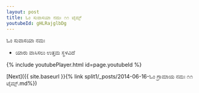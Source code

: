 ```yaml
---
layout: post
title: ಓಂ ಸುವಾಸಯಾ ನಮಃ ೧೧ ಟೈಮ್ಸ್
youtubeId: gHLRajglbDg
---
```

 
 
 ಓಂ ಸುವಾಸಯಾ ನಮಃ  
 
 -  ಯಾರು ವಾಸಿಸಲು ಉತ್ತಮ ಸ್ಥಳವಿದೆ 
 
  
 
  
 
 
 
 
 
 


{% include youtubePlayer.html id=page.youtubeId %}
 
[Next]({{ site.baseurl }}{% link  split1/_posts/2014-06-16-ಓಂ ಗ್ರಾಮಾಯ ನಮಃ ೧೧ ಟೈಮ್ಸ್.md%})
 
